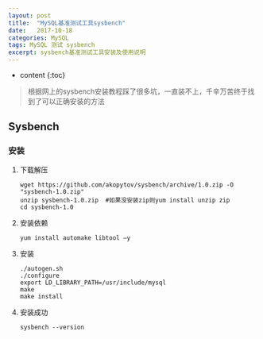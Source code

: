 ```yaml
---
layout: post
title:  "MySQL基准测试工具sysbench"
date:   2017-10-18
categories: MySQL
tags: MySQL 测试 sysbench
excerpt: sysbench基准测试工具安装及使用说明
---
```


* content
{:toc}
> 根据网上的sysbench安装教程踩了很多坑，一直装不上，千辛万苦终于找到了可以正确安装的方法



## Sysbench



### 安装

1. 下载解压

   ```shell
   wget https://github.com/akopytov/sysbench/archive/1.0.zip -O "sysbench-1.0.zip"
   unzip sysbench-1.0.zip  #如果没安装zip则yum install unzip zip
   cd sysbench-1.0
   ```

2. 安装依赖

   ```shell
   yum install automake libtool –y
   ```

3. 安装

   ```shell
   ./autogen.sh
   ./configure
   export LD_LIBRARY_PATH=/usr/include/mysql
   make
   make install
   ```

4. 安装成功

   ```shell
   sysbench --version
   ```

   ​
